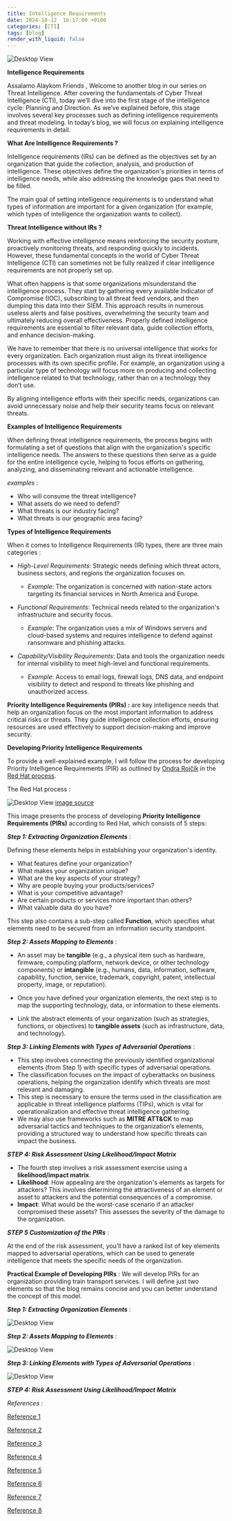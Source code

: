 ```yaml
---
title: Intelligence Requirements
date: 2024-10-12  16:17:00 +0100
categories: [CTI]
tags: [blog]
render_with_liquid: false
---
```

![Desktop View](/media/IR.png)

**Intelligence Requirements**

Assalamo Alaykom Friends , Welcome to another blog in our series on Threat Intelligence. After covering the fundamentals of Cyber Threat Intelligence (CTI), 
today we’ll dive into the first stage of the intelligence cycle: Planning and Direction. As we’ve explained before, this stage involves several key processes such as defining intelligence requirements and threat modeling. In today’s blog, 
we will focus on explaining intelligence requirements in detail. 

**What Are Intelligence Requirements ?**

Intelligence requirements (IRs) can be defined as the objectives set by an organization that guide the collection, analysis, and production of intelligence. These objectives define the organization's priorities in terms of intelligence needs, while also addressing the knowledge gaps that need to be filled.

The main goal of setting intelligence requirements is to understand what types of information are important for a given organization (for example, which types of intelligence the organization wants to collect).

**Threat Intelligence without IRs ?**

Working with effective intelligence means reinforcing the security posture, proactively monitoring threats, and responding quickly to incidents. However, these fundamental concepts in the world of Cyber Threat Intelligence (CTI) can sometimes not be fully realized if clear intelligence requirements are not properly set up.

What often happens is that some organizations misunderstand the intelligence process. They start by gathering every available Indicator of Compromise (IOC), subscribing to all threat feed vendors, and then dumping this data into their SIEM. This approach results in numerous useless alerts and false positives, overwhelming the security team and ultimately reducing overall effectiveness. Properly defined intelligence requirements are essential to filter relevant data, guide collection efforts, and enhance decision-making.

We have to remember that there is no universal intelligence that works for every organization. Each organization must align its threat intelligence processes with its own specific profile. For example, an organization using a particular type of technology will focus more on producing and collecting intelligence related to that technology, rather than on a technology they don’t use.

By aligning intelligence efforts with their specific needs, organizations can avoid unnecessary noise and help their security teams focus on relevant threats.


**Examples of  Intelligence Requirements**

When defining threat intelligence requirements, the process begins with formulating a set of questions that align with the organization's specific intelligence needs. The answers to these questions then serve as a guide for the entire intelligence cycle, helping to focus efforts on gathering, analyzing, and disseminating relevant and actionable intelligence.

*examples :*
* Who will consume the threat intelligence?
* What assets do we need to defend?
* What threats is our industry facing?
* What threats is our geographic area facing?




**Types of Intelligence Requirements**

When it comes to Intelligence Requirements (IR) types, there are three main categories :


- *High-Level Requirements*: Strategic needs defining which threat actors, business sectors, and regions the organization focuses on.  
  * *Example*: The organization is concerned with nation-state actors targeting its financial services in North America and Europe.

- *Functional Requirements*: Technical needs related to the organization's infrastructure and security focus.  
  *  *Example*: The organization uses a mix of Windows servers and cloud-based systems and requires intelligence to defend against ransomware and phishing attacks.

- *Capability/Visibility Requirements*: Data and tools the organization needs for internal visibility to meet high-level and functional requirements.  
  * *Example*: Access to email logs, firewall logs, DNS data, and endpoint visibility to detect and respond to threats like phishing and unauthorized access.



**Priority Intelligence Requirements (PIRs) :** are key intelligence needs that help an organization focus on the most important information to address critical risks or threats. They guide intelligence collection efforts, ensuring resources are used effectively to support decision-making and improve security.

**Developing Priority Intelligence Requirements**

To provide a well-explained example, I will follow the process for developing Priority Intelligence Requirements (PIR) as outlined by [Ondra Rojčík](https://medium.com/@orojcik) in the [Red Hat process](https://github.com/redhat-infosec/priority-intelligence-requirements-dev).


The Red Hat process : 

![Desktop View](/media/IR1.png)
[image source](https://medium.com/@orojcik/developing-priority-intelligence-requirements-for-your-cyber-threat-intelligence-program-fab25bf414ff)

This image presents the process of developing **Priority Intelligence Requirements (PIRs)** according to Red Hat, which consists of 5 steps:

***Step 1: Extracting Organization Elements*** :

Defining these elements helps in establishing your organization's identity.
- What features define your organization?
- What makes your organization unique?
- What are the key aspects of your strategy?
- Why are people buying your products/services?
- What is your competitive advantage?
- Are certain products or services more important than others?
- What valuable data do you have?

This step also contains a sub-step called **Function**, which specifies what elements need to be secured from an information security standpoint.

***Step 2: Assets Mapping to Elements*** :

- An asset may be **tangible** (e.g., a physical item such as hardware, firmware, computing platform, network device, or other technology components) or **intangible** (e.g., humans, data, information, software, capability, function, service, trademark, copyright, patent, intellectual property, image, or reputation).

- Once you have defined your organization elements, the next step is to map the supporting technology, data, or information to these elements.

- Link the abstract elements of your organization (such as strategies, functions, or objectives) to **tangible assets** (such as infrastructure, data, and technology).

***Step 3: Linking Elements with Types of Adversarial Operations*** :

- This step involves connecting the previously identified organizational elements (from Step 1) with specific types of adversarial operations.
- The classification focuses on the impact of cyberattacks on business operations, helping the organization identify which threats are most relevant and damaging.
- This step is necessary to ensure the terms used in the classification are applicable in threat intelligence platforms (TIPs), which is vital for operationalization and effective threat intelligence gathering.
- We may also use frameworks such as **MITRE ATT&CK** to map adversarial tactics and techniques to the organization’s elements, providing a structured way to understand how specific threats can impact the business.


***STEP 4: Risk Assessment Using Likelihood/Impact Matrix***
- The fourth step involves a risk assessment exercise using a **likelihood/impact matrix**.
- **Likelihood**: How appealing are the organization's elements as targets for attackers? This involves determining the attractiveness of an element or asset to attackers and the potential consequences of a compromise.
- **Impact**: What would be the worst-case scenario if an attacker compromised these assets? This assesses the severity of the damage to the organization.

***STEP 5  Customization of the PIRs*** : 

At the end of the risk assessment, you’ll have a ranked list of key elements mapped to adversarial operations, which can be used to generate intelligence that meets the specific needs of the organization.


**Practical Example of Developing PIRs** :
We will develop PIRs for an organization providing train transport services. I will define just two elements so that the blog remains concise and you can better understand the concept of this model.

***Step 1: Extracting Organization Elements*** :



![Desktop View](/media/IR2.png)



***Step 2: Assets Mapping to Elements*** :


![Desktop View](/media/IR3.png)



***Step 3: Linking Elements with Types of Adversarial Operations*** :



![Desktop View](/media/IR4.png)



***STEP 4: Risk Assessment Using Likelihood/Impact Matrix***














*References :*

[Reference 1](https://isc.sans.edu/diary/Defining+Threat+Intelligence+Requirements/21519)

[Reference 2](https://www.youtube.com/watch?v=PL4d3Gqr1vY)

[Reference 3](https://warnerchad.medium.com/intelligence-requirements-in-cti-c81724a1c7a2)

[Reference 4](https://medium.com/@orojcik/developing-priority-intelligence-requirements-for-your-cyber-threat-intelligence-program-fab25bf414ff)

[Reference 5 ](https://medium.com/@orojcik/developing-priority-intelligence-requirements-for-your-cyber-threat-intelligence-program-fab25bf414ff)

[Reference 6](https://github.com/redhat-infosec/priority-intelligence-requirements-dev)

[Reference 7 ](https://medium.com/@orojcik/developing-priority-intelligence-requirements-for-your-cyber-threat-intelligence-program-fab25bf414ff)

[Reference 8](https://csrc.nist.gov/glossary/term/asset#:~:text=An%20asset%20may%20be%20tangible,%2C%20image%2C%20or%20reputation)